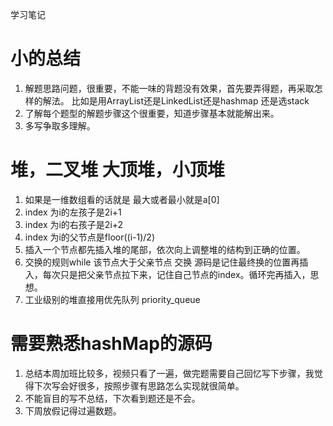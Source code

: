 学习笔记
# 小的总结

1. 解题思路问题，很重要，不能一味的背题没有效果，首先要弄得题，再采取怎样的解法。
   比如是用ArrayList还是LinkedList还是hashmap 还是选stack
2. 了解每个题型的解题步骤这个很重要，知道步骤基本就能解出来。
3. 多写争取多理解。

#  堆，二叉堆 大顶堆，小顶堆
1. 如果是一维数组看的话就是 最大或者最小就是a[0]
2. index 为i的左孩子是2i+1
3. index 为i的右孩子是2i+2
4. index 为i的父节点是floor((i-1)/2)
5. 插入一个节点都先插入堆的尾部，依次向上调整堆的结构到正确的位置。
6. 交换的规则while 该节点大于父亲节点 交换  源码是记住最终换的位置再插入，每次只是把父亲节点拉下来，记住自己节点的index。循环完再插入，思想。
7. 工业级别的堆直接用优先队列 priority_queue

# 需要熟悉hashMap的源码
1. 总结本周加班比较多，视频只看了一遍，做完题需要自己回忆写下步骤，我觉得下次写会好很多，按照步骤有思路怎么实现就很简单。
2. 不能盲目的写不总结，下次看到题还是不会。
3. 下周放假记得过遍数题。




